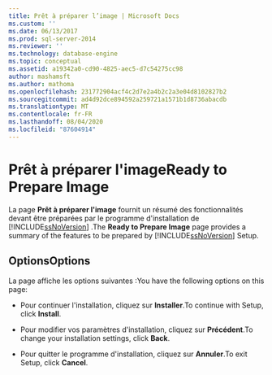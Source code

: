 ```yaml
---
title: Prêt à préparer l’image | Microsoft Docs
ms.custom: ''
ms.date: 06/13/2017
ms.prod: sql-server-2014
ms.reviewer: ''
ms.technology: database-engine
ms.topic: conceptual
ms.assetid: a19342a0-cd90-4825-aec5-d7c54275cc98
author: mashamsft
ms.author: mathoma
ms.openlocfilehash: 231772904acf4c2d7e2a4b2c2a3e04d8102827b2
ms.sourcegitcommit: ad4d92dce894592a259721a1571b1d8736abacdb
ms.translationtype: MT
ms.contentlocale: fr-FR
ms.lasthandoff: 08/04/2020
ms.locfileid: "87604914"
---
```

# <a name="ready-to-prepare-image"></a><span data-ttu-id="5ba50-102">Prêt à préparer l'image</span><span class="sxs-lookup"><span data-stu-id="5ba50-102">Ready to Prepare Image</span></span>
  <span data-ttu-id="5ba50-103">La page **Prêt à préparer l'image** fournit un résumé des fonctionnalités devant être préparées par le programme d'installation de [!INCLUDE[ssNoVersion](../../includes/ssnoversion-md.md)] .</span><span class="sxs-lookup"><span data-stu-id="5ba50-103">The **Ready to Prepare Image** page provides a summary of the features to be prepared by [!INCLUDE[ssNoVersion](../../includes/ssnoversion-md.md)] Setup.</span></span>  
  
## <a name="options"></a><span data-ttu-id="5ba50-104">Options</span><span class="sxs-lookup"><span data-stu-id="5ba50-104">Options</span></span>  
 <span data-ttu-id="5ba50-105">La page affiche les options suivantes :</span><span class="sxs-lookup"><span data-stu-id="5ba50-105">You have the following options on this page:</span></span>  
  
-   <span data-ttu-id="5ba50-106">Pour continuer l'installation, cliquez sur **Installer**.</span><span class="sxs-lookup"><span data-stu-id="5ba50-106">To continue with Setup, click **Install**.</span></span>  
  
-   <span data-ttu-id="5ba50-107">Pour modifier vos paramètres d'installation, cliquez sur **Précédent**.</span><span class="sxs-lookup"><span data-stu-id="5ba50-107">To change your installation settings, click **Back**.</span></span>  
  
-   <span data-ttu-id="5ba50-108">Pour quitter le programme d'installation, cliquez sur **Annuler**.</span><span class="sxs-lookup"><span data-stu-id="5ba50-108">To exit Setup, click **Cancel**.</span></span>  
  
  
